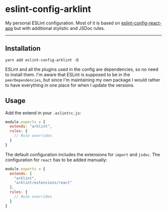 # eslint-config-arklint
My personal ESLint configuration. Most of it is based on [eslint-config-react-app](https://github.com/facebook/create-react-app/blob/0a827f69ab0d2ee3871ba9b71350031d8a81b7ae/packages/eslint-config-react-app/README.md) but with additional stylistic and JSDoc rules.

---

## Installation

```shell
yarn add eslint-config-arklint -D
```
ESLint and all the plugins used in the config are dependencies, so no need to install them. I'm aware that ESLint is supposed to be in the `peerDependencies`, but since I'm maintaining my own package I would rather to have everything in one place for when I update the versions.

## Usage

Add the extend in your `.eslintrc.js`:

```javascript
module.exports = {
  extends: "arklint",
  rules: {
    // Rule overrides
  }
}
```

The default configuration includes the extensions for `import` and `jsdoc`. The configuration for `react` has to be added manually:

```javascript
module.exports = {
  extends: [
    "arklint",
    "arklint/extensions/react"
  ],
  rules: {
    // Rule overrides
  }
}
```